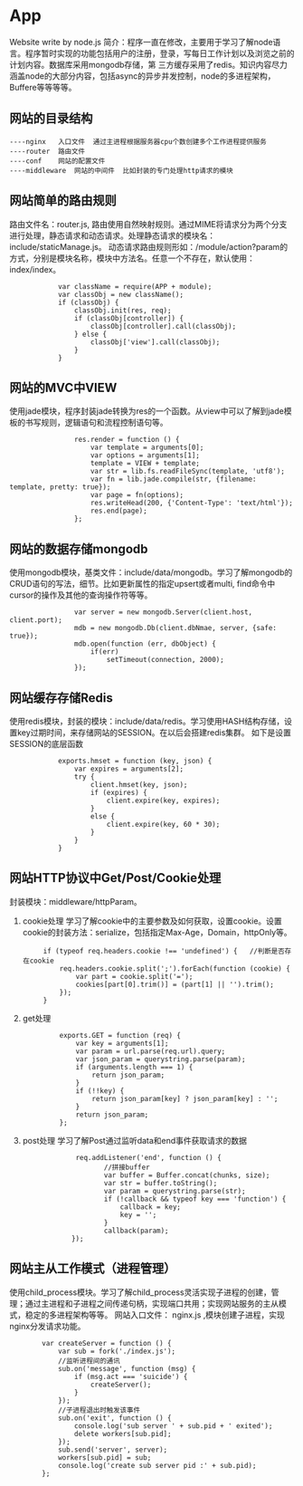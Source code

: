 # App
Website write by node.js
简介：程序一直在修改，主要用于学习了解node语言。程序暂时实现的功能包括用户的注册，登录，写每日工作计划以及浏览之前的计划内容。数据库采用mongodb存储，第
三方缓存采用了redis。知识内容尽力涵盖node的大部分内容，包括async的异步并发控制，node的多进程架构，Buffere等等等等。

网站的目录结构
-----
    ----nginx   入口文件  通过主进程根据服务器cpu个数创建多个工作进程提供服务
    ----router  路由文件  
    ----conf    网站的配置文件
    ----middleware  网站的中间件  比如封装的专门处理http请求的模块


网站简单的路由规则
-----
路由文件名：router.js, 路由使用自然映射规则。通过MIME将请求分为两个分支进行处理，静态请求和动态请求。处理静态请求的模块名：include/staticManage.js。
动态请求路由规则形如：/module/action?param的方式，分别是模块名称，模块中方法名。任意一个不存在，默认使用：index/index。

                var className = require(APP + module);
                var classObj = new className();
                if (classObj) {
                    classObj.init(res, req);
                    if (classObj[controller]) {
                        classObj[controller].call(classObj);
                    } else {
                        classObj['view'].call(classObj);
                    }
                }

网站的MVC中VIEW
-----
使用jade模块，程序封装jade转换为res的一个函数。从view中可以了解到jade模板的书写规则，逻辑语句和流程控制语句等。

                    res.render = function () {
                        var template = arguments[0];
                        var options = arguments[1];
                        template = VIEW + template;
                        var str = lib.fs.readFileSync(template, 'utf8');
                        var fn = lib.jade.compile(str, {filename: template, pretty: true});
                        var page = fn(options);
                        res.writeHead(200, {'Content-Type': 'text/html'});
                        res.end(page);
                    };

网站的数据存储mongodb
-----
使用mongodb模块，基类文件：include/data/mongodb。学习了解mongodb的CRUD语句的写法，细节。比如更新属性的指定upsert或者multi, find命令中cursor的操作及其他的查询操作符等等。

                    var server = new mongodb.Server(client.host, client.port);
                    mdb = new mongodb.Db(client.dbNmae, server, {safe: true});
                    mdb.open(function (err, dbObject) {
                        if(err)
                            setTimeout(connection, 2000);
                    });

网站缓存存储Redis
----
使用redis模块，封装的模块：include/data/redis。学习使用HASH结构存储，设置key过期时间，来存储网站的SESSION。在以后会搭建redis集群。
如下是设置SESSION的底层函数

                exports.hmset = function (key, json) {
                    var expires = arguments[2];
                    try {
                        client.hmset(key, json);
                        if (expires) {
                            client.expire(key, expires);
                        }
                        else {
                            client.expire(key, 60 * 30);
                        }
                    }
                }

网站HTTP协议中Get/Post/Cookie处理
----
封装模块：middleware/httpParam。

1. cookie处理
学习了解cookie中的主要参数及如何获取，设置cookie。设置cookie的封装方法：serialize，包括指定Max-Age，Domain，httpOnly等。

            if (typeof req.headers.cookie !== 'undefined') {   //判断是否存在cookie
                req.headers.cookie.split(';').forEach(function (cookie) {
                    var part = cookie.split('=');
                    cookies[part[0].trim()] = (part[1] || '').trim();
                });
            } 

2. get处理

                exports.GET = function (req) {
                    var key = arguments[1];
                    var param = url.parse(req.url).query;
                    var json_param = querystring.parse(param);
                    if (arguments.length === 1) {
                        return json_param;
                    }
                    if (!!key) {
                        return json_param[key] ? json_param[key] : '';
                    }
                    return json_param;
                };

3. post处理
学习了解Post通过监听data和end事件获取请求的数据

                    req.addListener('end', function () {
                           //拼接buffer
                           var buffer = Buffer.concat(chunks, size);
                           var str = buffer.toString();
                           var param = querystring.parse(str);
                           if (!callback && typeof key === 'function') {
                               callback = key;
                               key = '';
                           }
                           callback(param);
                   });


网站主从工作模式（进程管理）
-----
使用child_process模块。学习了解child_process灵活实现子进程的创建，管理；通过主进程和子进程之间传递句柄，实现端口共用；实现网站服务的主从模式，稳定的多进程架构等等。
网站入口文件： nginx.js ,模块创建子进程，实现nginx分发请求功能。

            var createServer = function () {
                var sub = fork('./index.js');
                //监听进程间的通讯
                sub.on('message', function (msg) {
                    if (msg.act === 'suicide') {
                        createServer();
                    }
                });
                //子进程退出时触发该事件
                sub.on('exit', function () {
                    console.log('sub server ' + sub.pid + ' exited');
                    delete workers[sub.pid];
                });
                sub.send('server', server);
                workers[sub.pid] = sub;
                console.log('create sub server pid :' + sub.pid);
            };







    